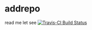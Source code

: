# addrepo
read me let see
[![Travis-CI Build Status](https://travis-ci.org/sonam-sharma/addrepo.svg?branch=master)](https://travis-ci.org/sonam-sharma/addrepo)
